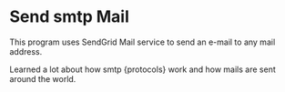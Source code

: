 # Send smtp Mail
This program uses SendGrid Mail service to send an e-mail to any mail address.

Learned a lot about how smtp {protocols} work and how mails are sent around the world.